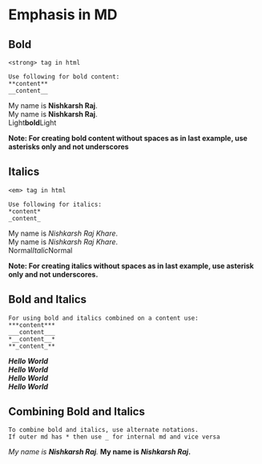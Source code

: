 # Emphasis in MD

## Bold 
```<strong> tag in html```
```
Use following for bold content:
**content**
__content__
```
My name is **Nishkarsh Raj**. <br>
My name is __Nishkarsh Raj__. <br>
Light**bold**Light

**Note: For creating bold content without spaces as in last example, use asterisks only and not underscores**

## Italics
```<em> tag in html```
```
Use following for italics:
*content*
_content_
```
My name is *Nishkarsh Raj Khare*. <br>
My name is _Nishkarsh Raj Khare_. <br>
Normal*Italic*Normal

**Note: For creating italics without spaces as in last example, use asterisk only and not underscores.**

## Bold and Italics
```
For using bold and italics combined on a content use:
***content***
___content___
*__content__*
**_content_**
```
***Hello World*** <br>
___Hello World___ <br>
*__Hello World__* <br>
**_Hello World_** 

## Combining Bold and Italics
```
To combine bold and italics, use alternate notations.
If outer md has * then use _ for internal md and vice versa
```
*My name is __Nishkarsh Raj__.*
__My name is *Nishkarsh Raj*.__
